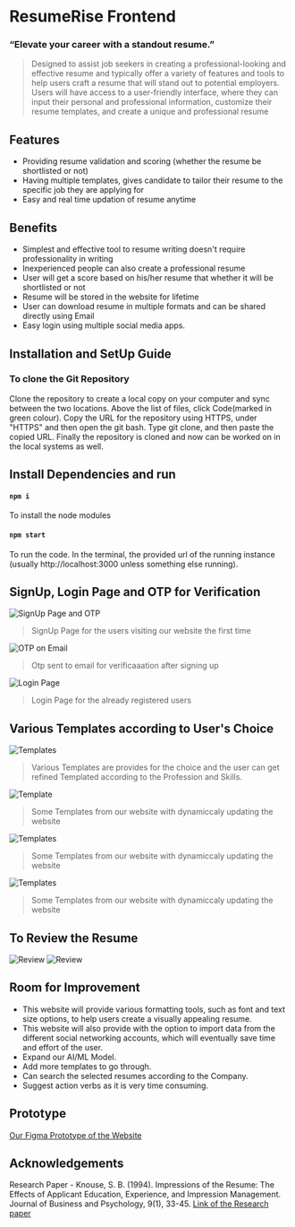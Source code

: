 # ResumeRise Frontend
### “Elevate your career with a standout resume.”
> Designed to assist job seekers in creating a professional-looking and effective resume and typically offer a variety of features and tools to help users craft a resume that will stand out to potential employers. Users will have access to a user-friendly interface, where they can input their personal and professional information, customize their resume templates, and create a unique and professional resume

## Features
- Providing resume validation and scoring (whether the resume be shortlisted or not)
- Having multiple templates, gives candidate to tailor their resume to the specific job they are applying for
- Easy and real time updation of resume anytime

## Benefits
- Simplest and effective tool to resume writing doesn't require professionality in writing
- Inexperienced people can also create a professional resume
- User will get a score based on his/her resume that whether it will be shortlisted or not
- Resume will be stored in the website for lifetime
- User can download resume in multiple formats and can be shared directly using Email
- Easy login using multiple social media apps.

## Installation and SetUp Guide
### To clone the Git Repository
Clone the repository to create a local copy on your computer and sync between the two locations. Above the list of files, click  Code(marked in green colour). Copy the URL for the repository using HTTPS, under "HTTPS" and then open the git bash. Type git clone, and then paste the copied URL. Finally the repository is cloned and now can be worked on in the local systems as well. 

## Install Dependencies and run
#### `npm i`
To install the node modules

#### `npm start`
To run the code. In the terminal, the provided url of the running instance (usually http://localhost:3000 unless something else running).

## SignUp, Login Page and OTP for Verification
![SignUp Page and OTP](./src/Assets/SignUp.jpeg)
> SignUp Page for the users visiting our website the first time 

![OTP on Email](./src/Assets/OTP.jpeg)
> Otp sent to email for verificaaation after signing up 

![Login Page](./src/Assets/Login.jpeg)
> Login Page for the already registered users

## Various Templates according to User's Choice

![Templates](./src/Assets/TemplateVary.jpeg)
> Various Templates are provides for the choice and the user can get refined Templated according to the Profession and Skills.

![Template](./src/Assets/Template1.jpeg)
> Some Templates from our website with dynamiccaly updating the website

![Templates](./src/Assets/Template2.jpeg)
> Some Templates from our website with dynamiccaly updating the website

![Templates](./src/Assets/Template3.jpeg)
> Some Templates from our website with dynamiccaly updating the website

## To Review the Resume 

![Review](./src/Assets/UploadReview.jpeg)
![Review](./src/Assets/Review.jpeg)

## Room for Improvement
- This website will provide various formatting tools, such as font and text size options, to help users create a visually appealing resume.
- This website will also provide with the option to import data from the different social networking accounts, which will eventually save time and effort of the user.
- Expand our AI/ML Model.
- Add more templates to go through.
- Can search the selected resumes according to the Company.
- Suggest action verbs as it is very time consuming.

## Prototype

[Our Figma Prototype of the Website](https://www.figma.com/proto/thVoXNtqrCQ5AS0wp8Xpn7/Hack-Over-Flow?page-id=0%3A1&node-id=0%3A1&viewport=106%2C263%2C0.04&scaling=min-zoom&starting-point-node-id=102%3A2&show-proto-sidebar=1)

## Acknowledgements

Research Paper -
Knouse, S. B. (1994). Impressions of the Resume: The Effects of Applicant Education, Experience, and Impression Management. Journal of Business and Psychology, 9(1), 33-45. [Link of the Research paper](https://doi.org/10.2307/25092450)
